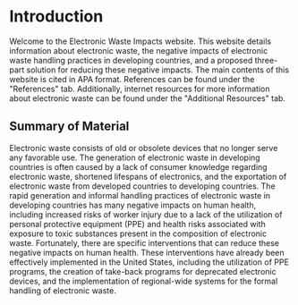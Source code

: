 # Introduction
Welcome to the Electronic Waste Impacts website. This website details information about electronic waste, the negative impacts of electronic waste handling practices in developing countries, and a proposed three-part solution for reducing these negative impacts. The main contents of this website is cited in APA format. References can be found under the "References" tab. Additionally, internet resources for more information about electronic waste can be found under the "Additional Resources" tab.

## Summary of Material
Electronic waste consists of old or obsolete devices that no longer serve any favorable use. The generation of electronic waste in developing countries is often caused by a lack of consumer knowledge regarding electronic waste, shortened lifespans of electronics, and the exportation of electronic waste from developed countries to developing countries. The rapid generation and informal handling practices of electronic waste in developing countries has many negative impacts on human health, including increased risks of worker injury due to a lack of the utilization of personal protective equipment (PPE) and health risks associated with exposure to toxic substances present in the composition of electronic waste. Fortunately, there are specific interventions that can reduce these negative impacts on human health. These interventions have already been effectively implemented in the United States, including the utilization of PPE programs, the creation of take-back programs for deprecated electronic devices, and the implementation of regional-wide systems for the formal handling of electronic waste. 

